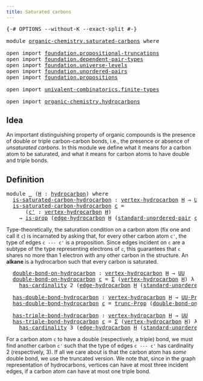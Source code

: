 ```yaml
---
title: Saturated carbons
---
```


<pre class="Agda"><a id="43" class="Symbol">{-#</a> <a id="47" class="Keyword">OPTIONS</a> <a id="55" class="Pragma">--without-K</a> <a id="67" class="Pragma">--exact-split</a> <a id="81" class="Symbol">#-}</a>

<a id="86" class="Keyword">module</a> <a id="93" href="organic-chemistry.saturated-carbons.html" class="Module">organic-chemistry.saturated-carbons</a> <a id="129" class="Keyword">where</a>

<a id="136" class="Keyword">open</a> <a id="141" class="Keyword">import</a> <a id="148" href="foundation.propositional-truncations.html" class="Module">foundation.propositional-truncations</a>
<a id="185" class="Keyword">open</a> <a id="190" class="Keyword">import</a> <a id="197" href="foundation.dependent-pair-types.html" class="Module">foundation.dependent-pair-types</a>
<a id="229" class="Keyword">open</a> <a id="234" class="Keyword">import</a> <a id="241" href="foundation.universe-levels.html" class="Module">foundation.universe-levels</a>
<a id="268" class="Keyword">open</a> <a id="273" class="Keyword">import</a> <a id="280" href="foundation.unordered-pairs.html" class="Module">foundation.unordered-pairs</a>
<a id="307" class="Keyword">open</a> <a id="312" class="Keyword">import</a> <a id="319" href="foundation.propositions.html" class="Module">foundation.propositions</a>

<a id="344" class="Keyword">open</a> <a id="349" class="Keyword">import</a> <a id="356" href="univalent-combinatorics.finite-types.html" class="Module">univalent-combinatorics.finite-types</a>

<a id="394" class="Keyword">open</a> <a id="399" class="Keyword">import</a> <a id="406" href="organic-chemistry.hydrocarbons.html" class="Module">organic-chemistry.hydrocarbons</a>
</pre>
## Idea

An important distinguishing property of organic compounds is the presence of double or triple carbon-carbon bonds, i.e., the presence or absence of _unsaturated carbons_. In this module we define what it means for a carbon atom to be saturated, and what it means for carbon atoms to have double and triple bonds.

## Definition

<pre class="Agda"><a id="788" class="Keyword">module</a> <a id="795" href="organic-chemistry.saturated-carbons.html#795" class="Module">_</a> <a id="797" class="Symbol">(</a><a id="798" href="organic-chemistry.saturated-carbons.html#798" class="Bound">H</a> <a id="800" class="Symbol">:</a> <a id="802" href="organic-chemistry.hydrocarbons.html#1564" class="Function">hydrocarbon</a><a id="813" class="Symbol">)</a> <a id="815" class="Keyword">where</a>
  <a id="823" href="organic-chemistry.saturated-carbons.html#823" class="Function">is-saturated-carbon-hydrocarbon</a> <a id="855" class="Symbol">:</a> <a id="857" href="organic-chemistry.hydrocarbons.html#2659" class="Function">vertex-hydrocarbon</a> <a id="876" href="organic-chemistry.saturated-carbons.html#798" class="Bound">H</a> <a id="878" class="Symbol">→</a> <a id="880" href="foundation-core.universe-levels.html#235" class="Primitive">UU</a>
  <a id="885" href="organic-chemistry.saturated-carbons.html#823" class="Function">is-saturated-carbon-hydrocarbon</a> <a id="917" href="organic-chemistry.saturated-carbons.html#917" class="Bound">c</a> <a id="919" class="Symbol">=</a>
      <a id="927" class="Symbol">(</a><a id="928" href="organic-chemistry.saturated-carbons.html#928" class="Bound">c&#39;</a> <a id="931" class="Symbol">:</a> <a id="933" href="organic-chemistry.hydrocarbons.html#2659" class="Function">vertex-hydrocarbon</a> <a id="952" href="organic-chemistry.saturated-carbons.html#798" class="Bound">H</a><a id="953" class="Symbol">)</a>
    <a id="959" class="Symbol">→</a> <a id="961" href="foundation-core.propositions.html#1309" class="Function">is-prop</a> <a id="969" class="Symbol">(</a><a id="970" href="organic-chemistry.hydrocarbons.html#3175" class="Function">edge-hydrocarbon</a> <a id="987" href="organic-chemistry.saturated-carbons.html#798" class="Bound">H</a> <a id="989" class="Symbol">(</a><a id="990" href="foundation.unordered-pairs.html#5112" class="Function">standard-unordered-pair</a> <a id="1014" href="organic-chemistry.saturated-carbons.html#917" class="Bound">c</a> <a id="1016" href="organic-chemistry.saturated-carbons.html#928" class="Bound">c&#39;</a><a id="1018" class="Symbol">))</a>
</pre>
Type-theoretically, the saturation condition on a carbon atom (fix one and call it `c`) is incarnated by asking that, for every other carbon atom `c'`, the type of edges `c --- c'` is a proposition. Since edges incident on `c` are a subtype of the type representing electrons of `c`, this guarantees that `c` shares no more than 1 electron with any other carbon in the structure. An **alkane** is a hydrocarbon such that every carbon is saturated.

<pre class="Agda">  <a id="1485" href="organic-chemistry.saturated-carbons.html#1485" class="Function">double-bond-on-hydrocarbon</a> <a id="1512" class="Symbol">:</a> <a id="1514" href="organic-chemistry.hydrocarbons.html#2659" class="Function">vertex-hydrocarbon</a> <a id="1533" href="organic-chemistry.saturated-carbons.html#798" class="Bound">H</a> <a id="1535" class="Symbol">→</a> <a id="1537" href="foundation-core.universe-levels.html#235" class="Primitive">UU</a>
  <a id="1542" href="organic-chemistry.saturated-carbons.html#1485" class="Function">double-bond-on-hydrocarbon</a> <a id="1569" href="organic-chemistry.saturated-carbons.html#1569" class="Bound">c</a> <a id="1571" class="Symbol">=</a> <a id="1573" href="foundation-core.dependent-pair-types.html#515" class="Record">Σ</a> <a id="1575" class="Symbol">(</a><a id="1576" href="organic-chemistry.hydrocarbons.html#2659" class="Function">vertex-hydrocarbon</a> <a id="1595" href="organic-chemistry.saturated-carbons.html#798" class="Bound">H</a><a id="1596" class="Symbol">)</a> <a id="1598" class="Symbol">λ</a> <a id="1600" href="organic-chemistry.saturated-carbons.html#1600" class="Bound">c&#39;</a> <a id="1603" class="Symbol">→</a>
    <a id="1609" href="univalent-combinatorics.finite-types.html#5208" class="Function">has-cardinality</a> <a id="1625" class="Number">2</a> <a id="1627" class="Symbol">(</a><a id="1628" href="organic-chemistry.hydrocarbons.html#3175" class="Function">edge-hydrocarbon</a> <a id="1645" href="organic-chemistry.saturated-carbons.html#798" class="Bound">H</a> <a id="1647" class="Symbol">(</a><a id="1648" href="foundation.unordered-pairs.html#5112" class="Function">standard-unordered-pair</a> <a id="1672" href="organic-chemistry.saturated-carbons.html#1569" class="Bound">c</a> <a id="1674" href="organic-chemistry.saturated-carbons.html#1600" class="Bound">c&#39;</a><a id="1676" class="Symbol">))</a>

  <a id="1682" href="organic-chemistry.saturated-carbons.html#1682" class="Function">has-double-bond-hydrocarbon</a> <a id="1710" class="Symbol">:</a> <a id="1712" href="organic-chemistry.hydrocarbons.html#2659" class="Function">vertex-hydrocarbon</a> <a id="1731" href="organic-chemistry.saturated-carbons.html#798" class="Bound">H</a> <a id="1733" class="Symbol">→</a> <a id="1735" href="foundation-core.propositions.html#1393" class="Function">UU-Prop</a> <a id="1743" href="Agda.Primitive.html#764" class="Primitive">lzero</a>
  <a id="1751" href="organic-chemistry.saturated-carbons.html#1682" class="Function">has-double-bond-hydrocarbon</a> <a id="1779" href="organic-chemistry.saturated-carbons.html#1779" class="Bound">c</a> <a id="1781" class="Symbol">=</a> <a id="1783" href="foundation.propositional-truncations.html#2707" class="Function">trunc-Prop</a> <a id="1794" class="Symbol">(</a><a id="1795" href="organic-chemistry.saturated-carbons.html#1485" class="Function">double-bond-on-hydrocarbon</a> <a id="1822" href="organic-chemistry.saturated-carbons.html#1779" class="Bound">c</a><a id="1823" class="Symbol">)</a>

  <a id="1828" href="organic-chemistry.saturated-carbons.html#1828" class="Function">has-triple-bond-hydrocarbon</a> <a id="1856" class="Symbol">:</a> <a id="1858" href="organic-chemistry.hydrocarbons.html#2659" class="Function">vertex-hydrocarbon</a> <a id="1877" href="organic-chemistry.saturated-carbons.html#798" class="Bound">H</a> <a id="1879" class="Symbol">→</a> <a id="1881" href="foundation-core.universe-levels.html#235" class="Primitive">UU</a>
  <a id="1886" href="organic-chemistry.saturated-carbons.html#1828" class="Function">has-triple-bond-hydrocarbon</a> <a id="1914" href="organic-chemistry.saturated-carbons.html#1914" class="Bound">c</a> <a id="1916" class="Symbol">=</a> <a id="1918" href="foundation-core.dependent-pair-types.html#515" class="Record">Σ</a> <a id="1920" class="Symbol">(</a><a id="1921" href="organic-chemistry.hydrocarbons.html#2659" class="Function">vertex-hydrocarbon</a> <a id="1940" href="organic-chemistry.saturated-carbons.html#798" class="Bound">H</a><a id="1941" class="Symbol">)</a> <a id="1943" class="Symbol">λ</a> <a id="1945" href="organic-chemistry.saturated-carbons.html#1945" class="Bound">c&#39;</a> <a id="1948" class="Symbol">→</a>
    <a id="1954" href="univalent-combinatorics.finite-types.html#5208" class="Function">has-cardinality</a> <a id="1970" class="Number">3</a> <a id="1972" class="Symbol">(</a><a id="1973" href="organic-chemistry.hydrocarbons.html#3175" class="Function">edge-hydrocarbon</a> <a id="1990" href="organic-chemistry.saturated-carbons.html#798" class="Bound">H</a> <a id="1992" class="Symbol">(</a><a id="1993" href="foundation.unordered-pairs.html#5112" class="Function">standard-unordered-pair</a> <a id="2017" href="organic-chemistry.saturated-carbons.html#1914" class="Bound">c</a> <a id="2019" href="organic-chemistry.saturated-carbons.html#1945" class="Bound">c&#39;</a><a id="2021" class="Symbol">))</a>
</pre>
For a carbon atom `c` to have a double (respectively, a triple) bond, we must find another carbon `c'` such that the type of edges `c --- c'` has cardinality 2 (respectively, 3). If all we care about is that the carbon atom has _some_ double bond, we use the truncated version. We note that, since in the graph representation of hydrocarbons, vertices can have at most three incident edges, if a carbon atom can have at most one triple bond.
